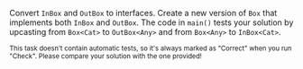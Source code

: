 

Convert `InBox` and `OutBox` to interfaces. Create a new version of `Box` that
implements both `InBox` and `OutBox`. The code in `main()` tests your solution
by upcasting from `Box<Cat>` to `OutBox<Any>` and from `Box<Any>` to
`InBox<Cat>`.

<sub> This task doesn't contain automatic tests,
so it's always marked as "Correct" when you run "Check".
Please compare your solution with the one provided! </sub>
